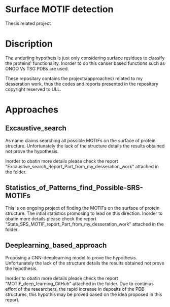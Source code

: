 # Surface MOTIF detection
Thesis related project

# Discription
The underling hypotheis is just only considering surface residues to classify the proteins' functionality.
Inorder to do this canser based functions such as ONGO Vs TSG PDBs are used.

These repositary contains the projects(approaches) related to my desseration work, thus the codes and reports presented in the repositery copyright reserved to ULL.

# Approaches

 ## Excaustive_search ## 
As name claims searching all possible MOTIFs on the surface of protein structure.
Unfortunately the lack of the structure details the results obtained not prove the hypothesis.

 Inorder to obatin more details please check the report "Excaustive_search_Report_Part_from_my_desseration_work" attached in the folder.
 
 
  ## Statistics_of_Patterns_find_Possible-SRS-MOTIFs ## 
This is on ongoing project of finding the MOTIFs on the surface of protein structure.
The intial statistics promosing to lead on this direction. 
 Inorder to obatin more details please check the report "Stats_SRS_MOTIF_report_Part_from_my_desseration_work" attached in the folder.

 
 ## Deeplearning_based_approach ## 
  Proposing a CNN-deeplearning model to prove the hypothesis.
  Unfortunately the lack of the structure details the results obtained not prove the hypothesis.

  Inorder to obatin more details please check the report "MOTIF_deep_learning_GitHub" attached in the folder.
  Due to continius effort of the researchers, the rapid increase in deposits of the PDB structures, this hypothis may be proved based on the idea proposed in this report.

